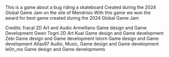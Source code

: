 This is a game about a bug riding a skateboard
Created during the 2024 Global Game Jam on the site of Mendrisio
With this game we won the award for best game created during the 2024 Global Game Jam 

Credits:
fracal          2D Art and Audio
Armelliano      Game design and Game Development
Gwen Togni      2D Art
Kual            Game design and Game development
Zebi            Game design and Game development
Istorn          Game design and Game development
Atlas97         Audio, Music, Game design and Game development
le0n_ros        Game design and Game developments 

